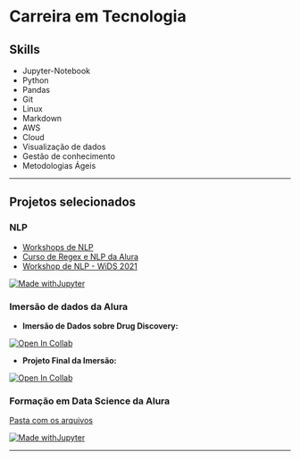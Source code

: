 # **Carreira em Tecnologia**

## **Skills**

- Jupyter-Notebook
- Python
- Pandas
- Git
- Linux
- Markdown
- AWS
- Cloud
- Visualização de dados
- Gestão de conhecimento
- Metodologias Ágeis


*****************
## **Projetos selecionados**


### NLP

* [Workshops de NLP](https://github.com/lingsv/NLP-Workshops)
* [Curso de Regex e NLP da Alura](https://github.com/lingsv/nlp-modelos-linguagem)
* [Workshop de NLP - WiDS 2021](https://github.com/lingsv/wids_collaborative_workshop)

[![Made withJupyter](https://img.shields.io/badge/Made%20with-Jupyter-orange?style=for-the-badge&logo=Jupyter)](https://jupyter.org/try)

### Imersão de dados da Alura

* **Imersão de Dados sobre Drug Discovery:**

[![Open In Collab](https://colab.research.google.com/assets/colab-badge.svg)](https://github.com/lingsv/imersao_alura_dados)

* **Projeto Final da Imersão:**

[![Open In Collab](https://colab.research.google.com/assets/colab-badge.svg)](https://github.com/lingsv/imersao-dados-desafio-final)

### Formação em Data Science da Alura

[Pasta com os arquivos](https://github.com/lingsv/alura_ds)

[![Made withJupyter](https://img.shields.io/badge/Made%20with-Jupyter-orange?style=for-the-badge&logo=Jupyter)](https://jupyter.org/try)

*********************





